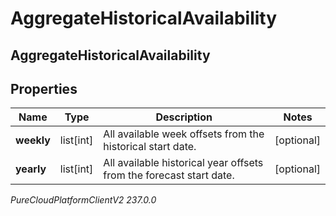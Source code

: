 # AggregateHistoricalAvailability

## AggregateHistoricalAvailability

## Properties

|Name | Type | Description | Notes|
|------------ | ------------- | ------------- | -------------|
| **weekly** | list[int] | All available week offsets from the historical start date. | [optional] |
| **yearly** | list[int] | All available historical year offsets from the forecast start date. | [optional] |



_PureCloudPlatformClientV2 237.0.0_
